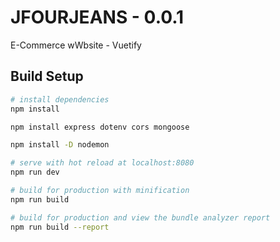 # JFOURJEANS - 0.0.1

E-Commerce wWbsite - Vuetify


## Build Setup

``` bash
# install dependencies
npm install

npm install express dotenv cors mongoose

npm install -D nodemon

# serve with hot reload at localhost:8080
npm run dev

# build for production with minification
npm run build

# build for production and view the bundle analyzer report
npm run build --report
```
